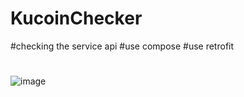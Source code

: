 # KucoinChecker
#checking the service api
#use compose
#use retrofit
#
![image](https://github.com/user-attachments/assets/dab3a28a-6101-4767-9b58-c3096b54c59b)
